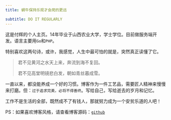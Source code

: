 ```yaml
---
title: 蜗牛保持乐观才会爬的更远

subtitle: DO IT REGULARLY
---
```

这是付辉的个人主页。14年毕业于山西农业大学，学士学位。目前做服务端开发。语言主要用`Go`和`PHP`。

 

特别喜欢这两句诗，或许，我感觉，人生中最可怕的就是，突然真正读懂了它。

> 君不见黄河之水天上来，奔流到海不复回。 
>
> 君不见高堂明镜悲白发，朝如青丝暮成雪。 



一直以来，都没能养成一个好的习惯。博客作为一件工艺品，需要匠人精神来慢慢来打磨。但：`过于追求完美，必将不得善终`。写给自己，写给逝去的岁月和记忆。



工作不是生活的全部，既然成不了有钱人，那就努力成为一个安贫乐道的人吧！



PS：如果喜欢博客风格，请查看博客源码：[`github`](https://github.com/GitHubSi/blog)
